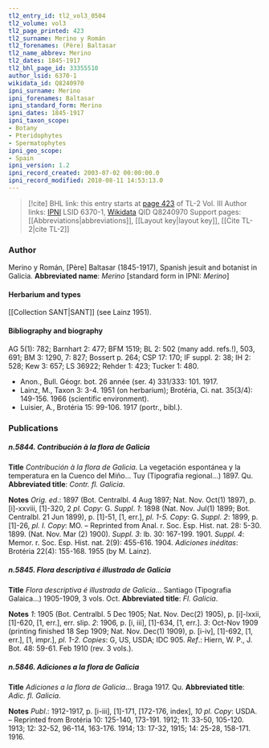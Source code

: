 ```yaml
---
tl2_entry_id: tl2_vol3_0504
tl2_volume: vol3
tl2_page_printed: 423
tl2_surname: Merino y Román
tl2_forenames: (Père) Baltasar
tl2_name_abbrev: Merino
tl2_dates: 1845-1917
tl2_bhl_page_id: 33355510
author_lsid: 6370-1
wikidata_id: Q8240970
ipni_surname: Merino
ipni_forenames: Baltasar
ipni_standard_form: Merino
ipni_dates: 1845-1917
ipni_taxon_scope: 
- Botany
- Pteridophytes
- Spermatophytes
ipni_geo_scope: 
- Spain
ipni_version: 1.2
ipni_record_created: 2003-07-02 00:00:00.0
ipni_record_modified: 2010-08-11 14:53:13.0
---
```


> [!cite] BHL link: this entry starts at [page 423](https://www.biodiversitylibrary.org/page/33355510) of TL-2 Vol. III
> Author links: [IPNI](https://www.ipni.org/a/6370-1) LSID 6370-1, [Wikidata](https://www.wikidata.org/wiki/Q8240970) QID Q8240970
> Support pages: [[Abbreviations|abbreviations]], [[Layout key|layout key]], [[Cite TL-2|cite TL-2]]

### Author

Merino y Román, \[Père\] Baltasar (1845-1917), Spanish jesuit and botanist in Galicia. 
**Abbreviated name**: *Merino* \[standard form in IPNI: *Merino*\]

#### Herbarium and types

[[Collection SANT|SANT]] (see Lainz 1951).

#### Bibliography and biography

AG 5(1): 782; Barnhart 2: 477; BFM 1519; BL 2: 502 (many add. refs.!), 503, 691; BM 3: 1290, 7: 827; Bossert p. 264; CSP 17: 170; IF suppl. 2: 38; IH 2: 528; Kew 3: 657; LS 36922; Rehder 1: 423; Tucker 1: 480.
- Anon., Bull. Géogr. bot. 26 année (ser. 4) 331/333: 101. 1917.
- Lainz, M., Taxon 3: 3-4. 1951 (on herbarium); Brotéria, Ci. nat. 35(3/4): 149-156. 1966 (scientific environment).
- Luisier, A., Brotéria 15: 99-106. 1917 (portr., bibl.).

### Publications

##### n.5844. Contribución à la flora de Galicia

**Title**
*Contribución à la flora de Galicia*. La vegetación espontánea y la temperatura en la Cuenco del Miño... Tuy (Tipografia regional...) 1897. Qu.
**Abbreviated title**: *Contr. fl. Galicia*.

**Notes**
*Orig. ed*.: 1897 (Bot. Centralbl. 4 Aug 1897; Nat. Nov. Oct(1) 1897), p. \[i\]-xxviii, \[1\]-320, 2 *pl. Copy*: G.
*Suppl*. *1*: 1898 (Nat. Nov. Jul(1) 1899; Bot. Centralbl. 21 Jun 1899), p. \[1\]-51, \[1, err.\], *pl. 1-5. Copy*: G.
*Suppl. 2*: 1899, p. \[1\]-26, *pl. I. Copy*: MO. – Reprinted from Anal. r. Soc. Esp. Hist. nat. 28: 5-30. 1899. (Nat. Nov. Mar (2) 1900).
*Suppl. 3*: lb. 30: 167-199. 1901.
*Suppl. 4*: Memor. r. Soc. Esp. Hist. nat. 2(9): 455-616. 1904.
*Adiciones inéditas*: Brotéria 22(4): 155-168. 1955 (by M. Lainz).

##### n.5845. Flora descriptiva é illustrada de Galicia

**Title**
*Flora descriptiva é illustrada de Galicia*... Santiago (Tipografia Galaica...) 1905-1909, 3 vols. Oct.
**Abbreviated title**: *Fl. Galicia*.

**Notes**
*1*: 1905 (Bot. Centralbl. 5 Dec 1905; Nat. Nov. Dec(2) 1905), p. \[i\]-lxxii, \[1\]-620, \[1, err.\], err. slip.
*2*: 1906, p. \[i, iii\], \[1\]-634, \[1, err.\].
*3*: Oct-Nov 1909 (printing finished 18 Sep 1909; Nat. Nov. Dec(1) 1909), p. \[i-iv\], \[1\]-692, \[1, err.\], \[1, impr.\], *pl. 1-2.*
*Copies*: G, US, USDA; IDC 905.
*Ref*.: Hiern, W. P., J. Bot. 48: 59-61. Feb 1910 (rev. 3 vols.).

##### n.5846. Adiciones a la flora de Galicia

**Title**
*Adiciones a la flora de Galicia*... Braga 1917. Qu.
**Abbreviated title**: *Adic. fl. Galicia*.

**Notes**
*Publ*.: 1912-1917, p. \[i-iii\], \[1\]-171, \[172-176, index\], *10 pl. Copy*: USDA. – Reprinted from Brotéria 10: 125-140, 173-191. 1912; 11: 33-50, 105-120. 1913; 12: 32-52, 96-114, 163-176. 1914; 13: 17-32, 1915; 14: 25-28, 158-171. 1916.

